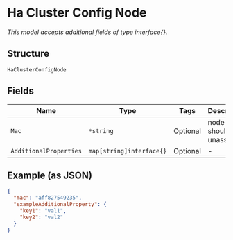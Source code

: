 
# Ha Cluster Config Node

*This model accepts additional fields of type interface{}.*

## Structure

`HaClusterConfigNode`

## Fields

| Name | Type | Tags | Description |
|  --- | --- | --- | --- |
| `Mac` | `*string` | Optional | node mac, should be unassigned |
| `AdditionalProperties` | `map[string]interface{}` | Optional | - |

## Example (as JSON)

```json
{
  "mac": "aff827549235",
  "exampleAdditionalProperty": {
    "key1": "val1",
    "key2": "val2"
  }
}
```

